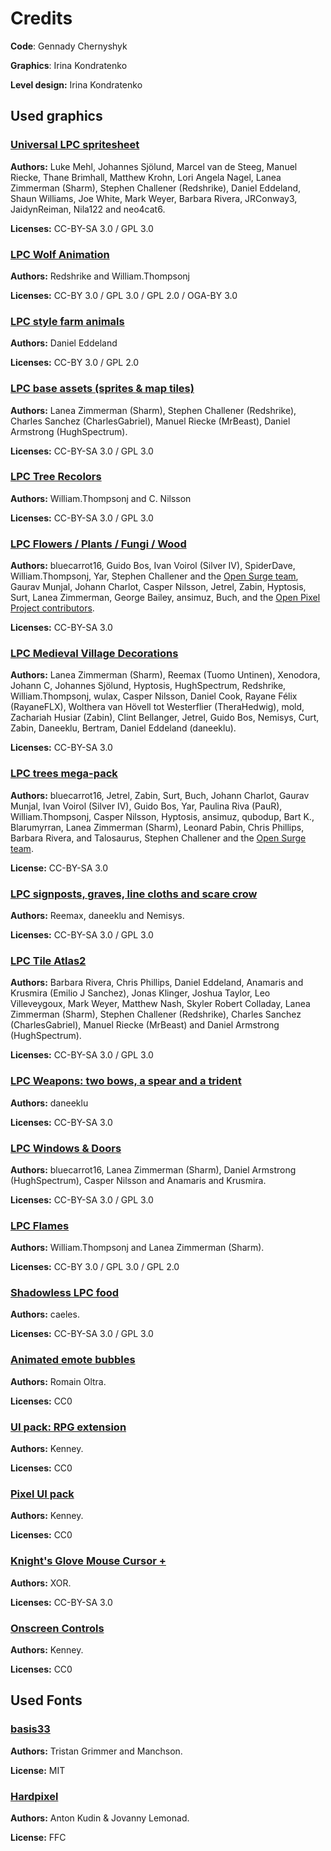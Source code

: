 # Credits

**Code**: Gennady Chernyshyk

**Graphics**: Irina Kondratenko

**Level design:** Irina Kondratenko

## Used graphics

### [Universal LPC spritesheet](https://github.com/jrconway3/Universal-LPC-spritesheet)

**Authors:** Luke Mehl, Johannes Sjölund, Marcel van de Steeg, Manuel Riecke, Thane Brimhall, Matthew Krohn, Lori Angela Nagel, Lanea Zimmerman (Sharm), Stephen Challener (Redshrike), 
Daniel Eddeland, Shaun Williams, Joe White, Mark Weyer, Barbara Rivera, JRConway3, JaidynReiman, Nila122 and neo4cat6.

**Licenses:** CC-BY-SA 3.0 / GPL 3.0

### [LPC Wolf Animation](https://opengameart.org/content/lpc-wolf-animation)

**Authors:** Redshrike and William.Thompsonj

**Licenses:** CC-BY 3.0 / GPL 3.0 / GPL 2.0 / OGA-BY 3.0

### [LPC style farm animals](https://opengameart.org/content/lpc-style-farm-animals)

**Authors:** Daniel Eddeland

**Licenses:** CC-BY 3.0 / GPL 2.0

### [LPC base assets (sprites & map tiles)](https://opengameart.org/content/liberated-pixel-cup-lpc-base-assets-sprites-map-tiles)

**Authors:** Lanea Zimmerman (Sharm), Stephen Challener (Redshrike), Charles Sanchez (CharlesGabriel), Manuel Riecke (MrBeast), Daniel Armstrong (HughSpectrum).

**Licenses:** CC-BY-SA 3.0 / GPL 3.0

### [LPC Tree Recolors](https://opengameart.org/content/lpc-tree-recolors)

**Authors:** William.Thompsonj and C. Nilsson

**Licenses:** CC-BY-SA 3.0 / GPL 3.0

### [LPC Flowers / Plants / Fungi / Wood](https://opengameart.org/content/lpc-flowers-plants-fungi-wood)

**Authors:** bluecarrot16, Guido Bos, Ivan Voirol (Silver IV), SpiderDave, William.Thompsonj, Yar, Stephen Challener and the [Open Surge team](http://opensnc.sourceforge.net), Gaurav Munjal, Johann Charlot, Casper Nilsson, Jetrel, Zabin, Hyptosis, Surt, Lanea Zimmerman, George Bailey, ansimuz, Buch, and the [Open Pixel Project contributors](OpenPixelProject.com).

**Licenses:** CC-BY-SA 3.0

### [LPC Medieval Village Decorations](https://opengameart.org/content/lpc-medieval-village-decorations)

**Authors:** Lanea Zimmerman (Sharm), Reemax (Tuomo Untinen), Xenodora, Johann C, Johannes Sjölund, Hyptosis, HughSpectrum, Redshrike, William.Thompsonj, wulax, Casper Nilsson, Daniel Cook, Rayane Félix (RayaneFLX), Wolthera van Hövell tot Westerflier (TheraHedwig), mold, Zachariah Husiar (Zabin), Clint Bellanger, Jetrel, Guido Bos, Nemisys, Curt, Zabin, Daneeklu, Bertram, Daniel Eddeland (daneeklu).

**Licenses:** CC-BY-SA 3.0

### [LPC trees mega-pack](https://opengameart.org/content/lpc-tree)

**Authors:** bluecarrot16, Jetrel, Zabin, Surt, Buch, Johann Charlot, Gaurav Munjal, Ivan Voirol (Silver IV), Guido Bos, Yar, Paulina Riva (PauR), William.Thompsonj, Casper Nilsson, Hyptosis, ansimuz, qubodup, Bart K., Blarumyrran, Lanea Zimmerman (Sharm), Leonard Pabin, Chris Phillips, Barbara Rivera, and Talosaurus, Stephen Challener and the [Open Surge team](http://opensnc.sourceforge.net).

**License:** CC-BY-SA 3.0

### [LPC signposts, graves, line cloths and scare crow](https://opengameart.org/content/lpc-signposts-graves-line-cloths-and-scare-crow)

**Authors:** Reemax, daneeklu and Nemisys.

**Licenses:** CC-BY-SA 3.0 / GPL 3.0

### [LPC Tile Atlas2](https://opengameart.org/content/lpc-tile-atlas2)

**Authors:** Barbara Rivera, Chris Phillips, Daniel Eddeland, Anamaris and Krusmira (Emilio J Sanchez), Jonas Klinger, Joshua Taylor, Leo Villeveygoux, Mark Weyer, Matthew Nash, Skyler Robert Colladay, Lanea Zimmerman (Sharm), Stephen Challener (Redshrike), Charles Sanchez (CharlesGabriel), Manuel Riecke (MrBeast) and Daniel Armstrong (HughSpectrum).

**Licenses:** CC-BY-SA 3.0 / GPL 3.0

### [LPC Weapons: two bows, a spear and a trident](https://opengameart.org/content/lpc-weapons-two-bows-a-spear-and-a-trident)

**Authors:** daneeklu

**Licenses:** CC-BY-SA 3.0

### [LPC Windows & Doors](https://opengameart.org/content/lpc-windows-doors)

**Authors:** bluecarrot16, Lanea Zimmerman (Sharm), Daniel Armstrong (HughSpectrum), Casper Nilsson and Anamaris and Krusmira.

**Licenses:** CC-BY-SA 3.0 / GPL 3.0

### [LPC Flames](https://opengameart.org/content/lpc-flames)

**Authors:** William.Thompsonj and Lanea Zimmerman (Sharm).

**Licenses:** CC-BY 3.0 / GPL 3.0 / GPL 2.0

### [Shadowless LPC food](https://opengameart.org/content/shadowless-lpc-food)

**Authors:** caeles.

**Licenses:** CC-BY-SA 3.0  / GPL 3.0

### [Animated emote bubbles](https://opengameart.org/content/animated-emote-bubbles)

**Authors:**  Romain Oltra.

**Licenses:** CC0

### [UI pack: RPG extension](https://opengameart.org/content/ui-pack-rpg-extension)

**Authors:** Kenney.

**Licenses:** CC0

### [Pixel UI pack](https://www.kenney.nl/assets/pixel-ui-pack)

**Authors:** Kenney.

**Licenses:** CC0

### [Knight's Glove Mouse Cursor +](https://opengameart.org/content/knights-glove-mouse-cursor-0)

**Authors:** XOR.

**Licenses:** CC-BY-SA 3.0

### [Onscreen Controls](https://www.kenney.nl/assets/onscreen-controls)

**Authors:** Kenney.

**Licenses:** CC0

## Used Fonts

### [basis33](https://github.com/Manchson/basis33)

**Authors:** Tristan Grimmer and Manchson.

**License:** MIT

### [Hardpixel](https://www.1001fonts.com/hardpixel-font.html)

**Authors:** Anton Kudin & Jovanny Lemonad.

**License:** FFC
